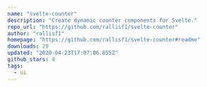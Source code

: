 ```yaml
---
name: "svelte-counter"
description: "Create dynamic counter components for Svelte."
repo_url: "https://github.com/rallisf1/svelte-counter"
author: "rallisf1"
homepage: "https://github.com/rallisf1/svelte-counter#readme"
downloads: 29
updated: "2020-04-23T17:07:06.855Z"
github_stars: 4
tags: 
  - ui
---
```

